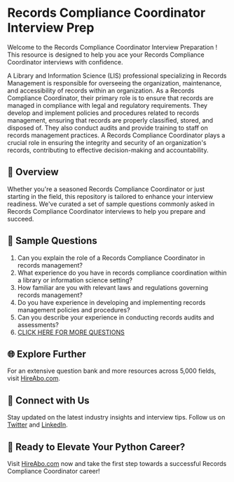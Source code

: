 # Records Compliance Coordinator Interview Prep

Welcome to the Records Compliance Coordinator Interview Preparation ! This resource is designed to help you ace your Records Compliance Coordinator interviews with confidence.

A Library and Information Science (LIS) professional specializing in Records Management is responsible for overseeing the organization, maintenance, and accessibility of records within an organization. As a Records Compliance Coordinator, their primary role is to ensure that records are managed in compliance with legal and regulatory requirements. They develop and implement policies and procedures related to records management, ensuring that records are properly classified, stored, and disposed of. They also conduct audits and provide training to staff on records management practices. A Records Compliance Coordinator plays a crucial role in ensuring the integrity and security of an organization's records, contributing to effective decision-making and accountability.

## 🚀 Overview

Whether you're a seasoned Records Compliance Coordinator or just starting in the field, this repository is tailored to enhance your interview readiness. We've curated a set of sample questions commonly asked in Records Compliance Coordinator interviews to help you prepare and succeed.

## 📝 Sample Questions

1. Can you explain the role of a Records Compliance Coordinator in records management?
2. What experience do you have in records compliance coordination within a library or information science setting?
3. How familiar are you with relevant laws and regulations governing records management?
4. Do you have experience in developing and implementing records management policies and procedures?
5. Can you describe your experience in conducting records audits and assessments?
6. [CLICK HERE FOR MORE QUESTIONS](https://hireabo.com/job/18_3_42/Records%20Compliance%20Coordinator)

## 🌐 Explore Further

For an extensive question bank and more resources across 5,000 fields, visit [HireAbo.com](https://www.hireabo.com).

## 📱 Connect with Us

Stay updated on the latest industry insights and interview tips. Follow us on [Twitter](https://twitter.com/hireabo) and [LinkedIn](https://www.linkedin.com/in/hire-abo-3609972a8/).

## 🚀 Ready to Elevate Your Python Career?

Visit [HireAbo.com](https://www.hireabo.com) now and take the first step towards a successful Records Compliance Coordinator career!